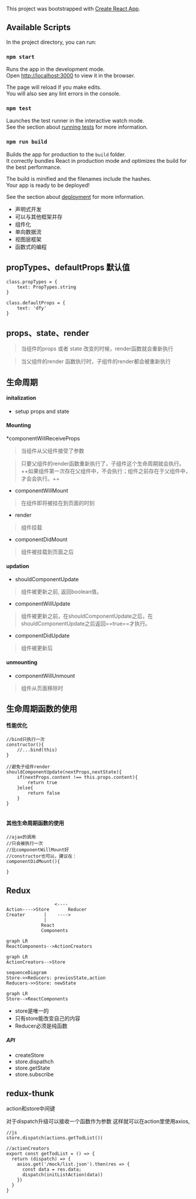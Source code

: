 This project was bootstrapped with [Create React App](https://github.com/facebook/create-react-app).

## Available Scripts

In the project directory, you can run:

### `npm start`

Runs the app in the development mode.<br>
Open [http://localhost:3000](http://localhost:3000) to view it in the browser.

The page will reload if you make edits.<br>
You will also see any lint errors in the console.

### `npm test`

Launches the test runner in the interactive watch mode.<br>
See the section about [running tests](https://facebook.github.io/create-react-app/docs/running-tests) for more information.

### `npm run build`

Builds the app for production to the `build` folder.<br>
It correctly bundles React in production mode and optimizes the build for the best performance.

The build is minified and the filenames include the hashes.<br>
Your app is ready to be deployed!

See the section about [deployment](https://facebook.github.io/create-react-app/docs/deployment) for more information.



* 声明式开发
* 可以与其他框架并存
* 组件化
* 单向数据流
* 视图层框架
* 函数式的编程

## propTypes、defaultProps 默认值

```
class.propTypes = {
    text: PropTypes.string
}

class.defaultProps = {
    text: 'dfy'
}
```
## props、state、render
> 当组件的props 或者 state 改变的时候，render函数就会重新执行

> 当父组件的render 函数执行时，子组件的render都会被重新执行

## 生命周期
#### initalization

* setup props and state


#### Mounting
*componentWillReceiveProps
 > 当组件从父组件接受了参数
 
 > 只要父组件的render函数重新执行了，子组件这个生命周期就会执行。++如果组件第一次存在父组件中，不会执行；组件之前存在于父组件中，才会会执行。++

* componentWillMount
> 在组件即将被挂在到页面的时刻

* render
> 组件挂载

* componentDidMount
> 组件被挂载到页面之后

#### updation

* shouldComponentUpdate
> 组件被更新之前, 返回boolean值。

* componentWillUpdate
> 组件被更新之前，在shouldComponentUpdate之后，在shouldComponentUpdate之后返回==true==才执行。

* componentDidUpdate
> 组件被更新后


#### unmounting
* componentWillUnmount
> 组件从页面移除时

## 生命周期函数的使用

#### 性能优化 


```
//bind只执行一次
constructor(){
    //...bind(this)
}

//避免子组件render
shouldComponentUpdate(nextProps,nextState){
    if(nextProps.content !== this.props.content){
        return true
    }else{
        return false
    }
}


```

#### 其他生命周期函数的使用

```
//ajax的调用
//只会被执行一次
//比componentWillMount好
//constructor也可以，建议在：
componentDidMount(){
    
}

```

## Redux



```
                  <----
Action---->Store       Reducer
Creater       |    ---->
              |
             React
             Components
```


 
```
graph LR
ReactComponents-->ActionCreators
```

 
```
graph LR
ActionCreators-->Store
```
      

```
sequenceDiagram
Store->>Reducers: previosState,action
Reducers->>Store: newState
```
      
```
graph LR
Store-->ReactComponents
```

* store是唯一的
* 只有store能改变自己的内容
* Reducer必须是纯函数



##### API
* createStore
* store.dispathch
* store.getState
* store.subscribe



## redux-thunk
action和store中间键

对于dispatch升级可以接收一个函数作为参数
这样就可以在action里使用axios,

```
//js
store.dispatch(actions.getTodList())
```

 
```
//actionCreators
export const getTodList = () => {
  return (dispatch) => {
    axios.get('/mock/list.json').then(res => {
      const data = res.data;
      dispatch(initListAction(data))
    })
  }
}
```
                   
